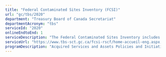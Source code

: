 ```yaml
---
title: "Federal Contaminated Sites Inventory (FCSI)"
url: "gc/tbs/2020"
department: "Treasury Board of Canada Secretariat"
departmentAcronym: "tbs"
serviceId: "2020"
onlineEndtoEnd: 1
serviceDescription: "The Federal Contaminated Sites Inventory includes information on all known or suspected federal contaminated sites under the custodianship of departments, agencies and consolidated Crown corporations. It contains basic and annually-updated information for federal contaminated sites, including information such as the location, nature of the contamination, progress in identifying and addressing contamination, and how much liquid and solid-based media have been treated."
serviceUrl: "https://www.tbs-sct.gc.ca/fcsi-rscf/home-accueil-eng.aspx,https://map-carte.tbs-sct.gc.ca/fcsi-rscf/secure_securise/login_connexion-eng.aspx?c=1"
programDescription: "Acquired Services and Assets Policies and Initiatives"
---
```

